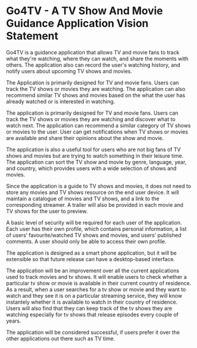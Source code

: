 # Go4TV - A TV Show And Movie Guidance Application Vision Statement

Go4TV is a guidance application that allows TV and movie fans to track what they're watching, where they can watch, and share the moments with others. The application also can record the user's watching history, and notify users about upcoming TV shows and movies.

The Application is primarily designed for TV and movie fans. Users can track the TV shows or movies they are watching. The application can also recommend similar TV shows and movies based on the what the user has already watched or is interested in watching. 

The application is primarily designed for TV and movie fans. Users can track the TV shows or movies they are watching and discover what to watch next. The application can recommend a similar category of TV shows or movies to the user. User can get notifications when TV shows or movies are available and share their opinions about the show and movie.

The application is also a useful tool for users who are not big fans of TV shows and movies but are trying to watch something in their leisure time. The application can sort the TV show and movie by genre, language, year, and country, which provides users with a wide selection of shows and movies.

Since the application is a guide to TV shows and movies, it does not need to store any movies and TV shows resource on the end user device. It will maintain a catalogue of movies and TV shows, and a link to the corresponding streamer. A trailer will also be provided in each movie and TV shows for the user to preview.

A basic level of security will be required for each user of the application. Each user has their own profile, which contains personal information, a list of users’ favourite/watched TV shows and movies, and users’ published comments. A user should only be able to access their own profile.

The application is designed as a smart phone application, but it will be extensible so that future release can have a desktop-based interface.

The application will be an improvement over all the current applications used to track movies and tv shows. It will enable users to check whether a particular tv show or movie is available in their current country of residence. As a result, when a user searches for a tv show or movie and they want to watch and they see it is on a particular streaming service, they will know instantely whether it is available to watch in their country of residence. Users will also find that they can keep track of the tv shows they are watching especially for tv shows that release episodes every couple of years. 

The application will be considered successful, if users prefer it over the other applications out there such as TV time. 




